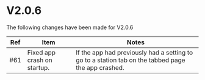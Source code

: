 # V2.0.6
The following changes have been made for V2.0.6

Ref|Item|Notes|
----|-----|--------------------|
#61|Fixed app crash on startup.|If the app had previously had a setting to go to a station tab on the tabbed page the app crashed.|
